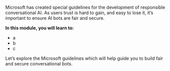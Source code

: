 Microsoft has created special guidelines for the development of responsible conversational AI. As users trust is hard to gain, and easy to lose it, it’s important to ensure AI bots are fair and secure.

**In this module, you will learn to:**

* a
* b
* c

Let’s explore the Microsoft guidelines which will help guide you to build fair and secure conversational bots.
